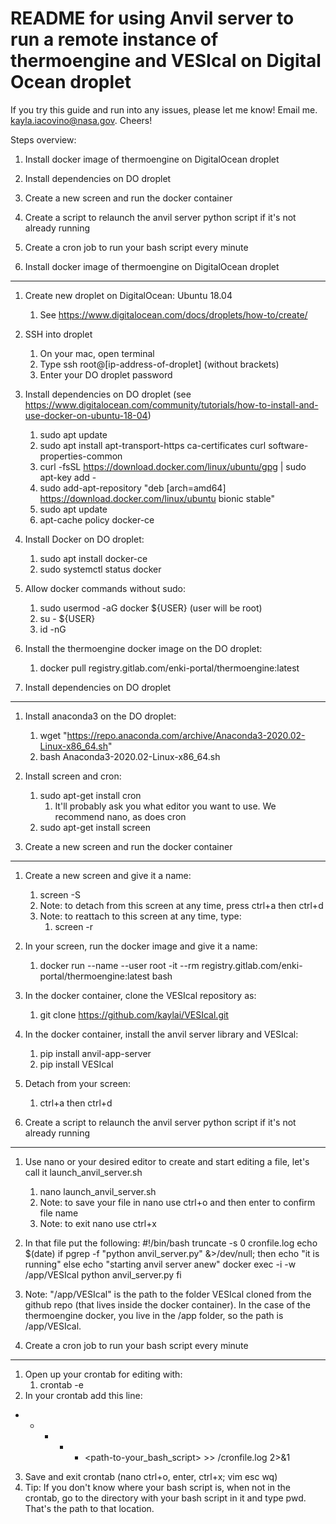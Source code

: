 README for using Anvil server to run a remote instance of thermoengine and VESIcal on Digital Ocean droplet
===========================================================================================================
If you try this guide and run into any issues, please let me know! Email me. kayla.iacovino@nasa.gov. Cheers!

Steps overview:
1. Install docker image of thermoengine on DigitalOcean droplet
2. Install dependencies on DO droplet
3. Create a new screen and run the docker container
4. Create a script to relaunch the anvil server python script if it's not already running
5. Create a cron job to run your bash script every minute

1. Install docker image of thermoengine on DigitalOcean droplet
---------------------------------------------------------------
1. Create new droplet on DigitalOcean: Ubuntu 18.04
	1. See https://www.digitalocean.com/docs/droplets/how-to/create/
2. SSH into droplet 
	1. On your mac, open terminal
	2. Type ssh root@[ip-address-of-droplet] (without brackets)
	3. Enter your DO droplet password
3. Install dependencies on DO droplet (see https://www.digitalocean.com/community/tutorials/how-to-install-and-use-docker-on-ubuntu-18-04)
	1. sudo apt update
	2. sudo apt install apt-transport-https ca-certificates curl software-properties-common
	3. curl -fsSL https://download.docker.com/linux/ubuntu/gpg | sudo apt-key add -
	4. sudo add-apt-repository "deb [arch=amd64] https://download.docker.com/linux/ubuntu bionic stable"
	5. sudo apt update
	6. apt-cache policy docker-ce
4. Install Docker on DO droplet:
	1. sudo apt install docker-ce
	2. sudo systemctl status docker
5. Allow docker commands without sudo:
	1. sudo usermod -aG docker ${USER} (user will be root)
	2. su - ${USER}
	3. id -nG
6. Install the thermoengine docker image on the DO droplet:
	1. docker pull registry.gitlab.com/enki-portal/thermoengine:latest

2. Install dependencies on DO droplet
-------------------------------------
1. Install anaconda3 on the DO droplet:
	1. wget "https://repo.anaconda.com/archive/Anaconda3-2020.02-Linux-x86_64.sh"
	2. bash Anaconda3-2020.02-Linux-x86_64.sh
2. Install screen and cron:
	1. sudo apt-get install cron
		1. It'll probably ask you what editor you want to use. We recommend nano, as does cron
	2. sudo apt-get install screen

3. Create a new screen and run the docker container
---------------------------------------------------
1. Create a new screen and give it a name:
	1. screen -S <name-of-your-screen>
	2. Note: to detach from this screen at any time, press ctrl+a then ctrl+d
	3. Note: to reattach to this screen at any time, type:
		1. screen -r <name-of-your-screen>
2. In your screen, run the docker image and give it a name:
	1. docker run --name <some-container-name> --user root -it --rm registry.gitlab.com/enki-portal/thermoengine:latest bash
3. In the docker container, clone the VESIcal repository as:
	1. git clone https://github.com/kaylai/VESIcal.git
4. In the docker container, install the anvil server library and VESIcal:
	1. pip install anvil-app-server
	2. pip install VESIcal
5. Detach from your screen:
	1. ctrl+a then ctrl+d

4. Create a script to relaunch the anvil server python script if it's not already running
-----------------------------------------------------------------------------------------
1. Use nano or your desired editor to create and start editing a file, let's call it launch_anvil_server.sh
	1. nano launch_anvil_server.sh
	2. Note: to save your file in nano use ctrl+o and then enter to confirm file name
	3. Note: to exit nano use ctrl+x
2. In that file put the following:
#!/bin/bash
truncate -s 0 cronfile.log
echo $(date)
if pgrep -f "python anvil_server.py" &>/dev/null; then
        echo "it is running"
else
        echo "starting anvil server anew"
        docker exec -i -w /app/VESIcal <some-container-name> python anvil_server.py
fi

3. Note: "/app/VESIcal" is the path to the folder VESIcal cloned from the github repo (that lives inside the docker container). In the case of the thermoengine docker, you live in the /app folder, so the path is /app/VESIcal.

5. Create a cron job to run your bash script every minute
---------------------------------------------------------
1. Open up your crontab for editing with:
	1. crontab -e
2. In your crontab add this line:
* * * * * <path-to-your_bash_script> >> <path-to-a-place-you-like>/cronfile.log 2>&1
3. Save and exit crontab (nano ctrl+o, enter, ctrl+x; vim esc wq)
4. Tip: If you don't know where your bash script is, when not in the crontab, go to the directory with your bash script in it and type pwd. That's the path to that location.
